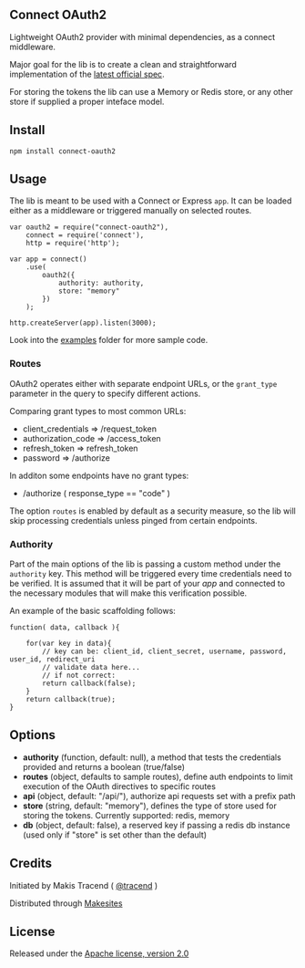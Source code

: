 
## Connect OAuth2

Lightweight OAuth2 provider with minimal dependencies, as a connect middleware.

Major goal for the lib is to create a clean and straightforward implementation of the [latest official spec](http://tools.ietf.org/html/rfc6749).

For storing the tokens the lib can use a Memory or Redis store, or any other store if supplied a proper inteface model.


## Install

```
npm install connect-oauth2
```

## Usage

The lib is meant to be used with a Connect or Express ```app```. It can be loaded either as a middleware or triggered manually on selected routes.

```
var oauth2 = require("connect-oauth2"),
	connect = require('connect'),
	http = require('http');

var app = connect()
	.use(
		oauth2({
			authority: authority,
			store: "memory"
		})
	);

http.createServer(app).listen(3000);
```

Look into the [examples](./examples) folder for more sample code.

### Routes

OAuth2 operates either with separate endpoint URLs, or the ```grant_type``` parameter in the query to specify different actions.


Comparing grant types to most common URLs:

* client_credentials => /request_token
* authorization_code => /access_token
* refresh_token => refresh_token
* password => /authorize

In additon some endpoints have no grant types:

* /authorize ( response_type == "code" )


The option ```routes``` is enabled by default as a security measure, so the lib will skip processing credentials unless pinged from certain endpoints.


### Authority

Part of the main options of the lib is passing a custom method under the ```authority``` key. This method will be triggered every time credentials need to be verified. It is assumed that it will be part of your _app_ and connected to the necessary modules that will make this verification possible.

An example of the basic scaffolding follows:
```
function( data, callback ){

	for(var key in data){
		// key can be: client_id, client_secret, username, password, user_id, redirect_uri
		// validate data here...
		// if not correct:
		return callback(false);
	}
	return callback(true);
}
```


## Options


* **authority** (function, default: null), a method that tests the credentials provided and returns a boolean (true/false)
* **routes** (object, defaults to sample routes), define auth endpoints to limit execution of the OAuth directives to specific routes
* **api** (object, default: "/api/"), authorize api requests set with a prefix path
* **store** (string, default: "memory"), defines the type of store used for storing the tokens. Currently supported: redis, memory
* **db** (object, default: false), a reserved key if passing a redis db instance (used only if "store" is set other than the default)


## Credits

Initiated by Makis Tracend ( [@tracend](http://github.com/tracend) )

Distributed through [Makesites](http://makesites.org)


## License

Released under the [Apache license, version 2.0](http://makesites.org/licenses/APACHE-2.0)
